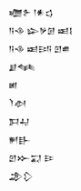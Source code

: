 <div class='block'>
<div class='line'>𒁾𒉿 𒁹𒀭𒌓</div>
<div class='line'>𒀀𒈾 𒇽𒃻𒌆 𒀜𒋙</div>
<div class='line'>𒀀𒈾 𒀜𒅀 𒇻𒌑</div>
<div class='line'>𒋗𒈝</div>
<div class='line'>𒅖</div>
<div class='line'>𒇺𒀠</div>
<div class='line'>𒁕𒄷</div>
<div class='line'>𒂍𒃲</div>
<div class='line'>𒇻𒁍𒍑 𒄿</div>
<div class='line'>𒂁𒁷</div>
</div>